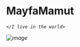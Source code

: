 # MayfaMamut
<I live in the world>

    </I live in the world>
  
  ![image](https://user-images.githubusercontent.com/67741183/109631989-99583c80-7b57-11eb-8f0c-5eba00a7a425.png)

